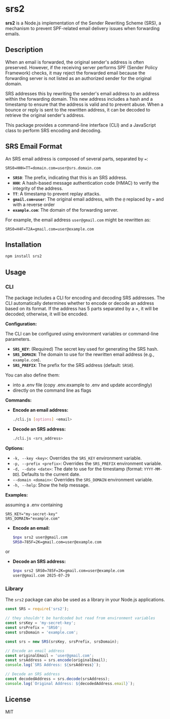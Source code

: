 # srs2

**srs2** is a Node.js implementation of the Sender Rewriting Scheme (SRS), a mechanism to prevent SPF-related email delivery issues when forwarding emails.

## Description

When an email is forwarded, the original sender's address is often preserved. However, if the receiving server performs SPF (Sender Policy Framework) checks, it may reject the forwarded email because the forwarding server is not listed as an authorized sender for the original domain.

SRS addresses this by rewriting the sender's email address to an address within the forwarding domain. This new address includes a hash and a timestamp to ensure that the address is valid and to prevent abuse. When a bounce or reply is sent to the rewritten address, it can be decoded to retrieve the original sender's address.

This package provides a command-line interface (CLI) and a JavaScript class to perform SRS encoding and decoding.

## SRS Email Format

An SRS email address is composed of several parts, separated by `=`:

`SRS0=HHH=TT=domain.com=user@srs.domain.com`

*   **`SRS0`**: The prefix, indicating that this is an SRS address.
*   **`HHH`**: A hash-based message authentication code (HMAC) to verify the integrity of the address.
*   **`TT`**: A timestamp to prevent replay attacks.
*   **`gmail.com=user`**: The original email address, with the `@` replaced by `=` and with a reverse order
*   **`example.com`**: The domain of the forwarding server.

For example, the email address `user@gmail.com` might be rewritten as:

`SRS0=H4F=T2A=gmail.com=user@example.com`

## Installation

```bash
npm install srs2
```

## Usage

### CLI

The package includes a CLI for encoding and decoding SRS addresses. The CLI automatically determines whether to encode or decode an address based on its format. If the address has 5 parts separated by a =, it will be decoded; otherwise, it will be encoded.

**Configuration:**

The CLI can be configured using environment variables or command-line parameters.

*   **`SRS_KEY`**: (Required) The secret key used for generating the SRS hash.
*   **`SRS_DOMAIN`**: The domain to use for the rewritten email address (e.g., `example.com`).
*   **`SRS_PREFIX`**: The prefix for the SRS address (default: `SRS0`).

You can also define them:
- into a .env file (copy .env.example to .env and update accordingly)
- directly on the command line as flags

**Commands:**

*   **Encode an email address:**

    ```bash
    ./cli.js [options] <email>
    ```

*   **Decode an SRS address:**

    ```bash
    ./cli.js <srs_address>
    ```


**Options:**

*   `-k, --key <key>`: Overrides the `SRS_KEY` environment variable.
*   `-p, --prefix <prefix>`: Overrides the `SRS_PREFIX` environment variable.
*   `-d, --date <date>`: The date to use for the timestamp (format: `YYYY-MM-DD`). Defaults to the current date.
*   `--domain <domain>`: Overrides the `SRS_DOMAIN` environment variable.
*   `-h, --help`: Show the help message.

**Examples:**

assuming a .env containing


    SRS_KEY="my-secret-key"
    SRS_DOMAIN="example.com"


*   **Encode an email:**

    ```bash
    $npx srs2 user@gmail.com
    SRS0=785F=2K=gmail.com=user@example.com

    ```
or 

*   **Decode an SRS address:**

    ```bash
    $npx srs2 SRS0=785F=2K=gmail.com=user@example.com
    user@gmail.com 2025-07-29
    ```

### Library

The `srs2` package can also be used as a library in your Node.js applications.

```javascript
const SRS = require('srs2');

// they shouldn't be hardcoded but read from environment variables
const srsKey = 'my-secret-key';
const srsPrefix = 'SRS0';
const srsDomain = 'example.com';

const srs = new SRS(srsKey, srsPrefix, srsDomain);

// Encode an email address
const originalEmail = 'user@gmail.com';
const srsAddress = srs.encode(originalEmail);
console.log(`SRS Address: ${srsAddress}`);

// Decode an SRS address
const decodedAddress = srs.decode(srsAddress);
console.log(`Original Address: ${decodedAddress.email}`);
```

## License

MIT
